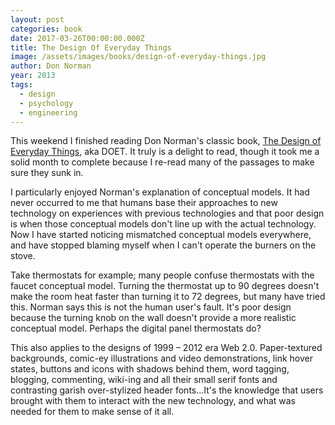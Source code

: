 ```yaml
---
layout: post
categories: book
date: 2017-03-26T00:00:00.000Z
title: The Design Of Everyday Things
image: /assets/images/books/design-of-everyday-things.jpg
author: Don Norman
year: 2013
tags:
  - design
  - psychology
  - engineering
---
```


This weekend I finished reading Don Norman's classic book, [The Design of Everyday Things](https://www.amazon.com/Design-Everyday-Things-Revised-Expanded/dp/0465050654/ref=pd_sbs_14_1?_encoding=UTF8&pd_rd_i=0465050654&pd_rd_r=TR3RTN8643X0A1TS7BGN&pd_rd_w=Jq0bo&pd_rd_wg=DQ954&psc=1&refRID=TR3RTN8643X0A1TS7BGN), aka DOET. It truly is a delight to read, though it took me a solid month to complete because I re-read many of the passages to make sure they sunk in.

I particularly enjoyed Norman's explanation of conceptual models. It had never occurred to me that humans base their approaches to new technology on experiences with previous technologies and that poor design is when those conceptual models don't line up with the actual technology. Now I have started noticing mismatched conceptual models everywhere, and have stopped blaming myself when I can't operate the burners on the stove.

Take thermostats for example; many people confuse thermostats with the faucet conceptual model. Turning the thermostat up to 90 degrees doesn't make the room heat faster than turning it to 72 degrees, but many have tried this. Norman says this is not the human user's fault. It's poor design because the turning knob on the wall doesn't provide a more realistic conceptual model. Perhaps the digital panel thermostats do?

This also applies to the designs of 1999 – 2012 era Web 2.0\. Paper-textured backgrounds, comic-ey illustrations and video demonstrations, link hover states, buttons and icons with shadows behind them, word tagging, blogging, commenting, wiki-ing and all their small serif fonts and contrasting garish over-stylized header fonts...It's the knowledge that users brought with them to interact with the new technology, and what was needed for them to make sense of it all.
